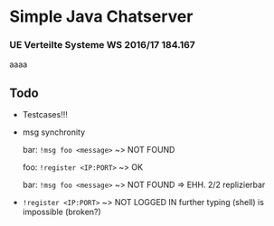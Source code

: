 # Simple Java Chatserver
### UE Verteilte Systeme WS 2016/17 184.167

aaaa

## Todo

- Testcases!!!
- msg synchronity

  bar: `!msg foo <message>` ~> NOT FOUND

  foo: `!register <IP:PORT>` ~> OK

  bar: `!msg foo <message>` ~> NOT FOUND => EHH. 2/2 replizierbar

- `!register <IP:PORT>` ~> NOT LOGGED IN
  further typing (shell) is impossible (broken?)